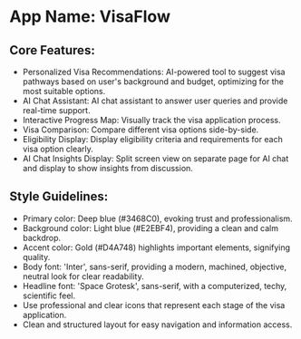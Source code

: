 # **App Name**: VisaFlow

## Core Features:

- Personalized Visa Recommendations: AI-powered tool to suggest visa pathways based on user's background and budget, optimizing for the most suitable options.
- AI Chat Assistant: AI chat assistant to answer user queries and provide real-time support.
- Interactive Progress Map: Visually track the visa application process.
- Visa Comparison: Compare different visa options side-by-side.
- Eligibility Display: Display eligibility criteria and requirements for each visa option clearly.
- AI Chat Insights Display: Split screen view on separate page for AI chat and display to show insights from discussion.

## Style Guidelines:

- Primary color: Deep blue (#3468C0), evoking trust and professionalism.
- Background color: Light blue (#E2EBF4), providing a clean and calm backdrop.
- Accent color: Gold (#D4A748) highlights important elements, signifying quality.
- Body font: 'Inter', sans-serif, providing a modern, machined, objective, neutral look for clear readability.
- Headline font: 'Space Grotesk', sans-serif, with a computerized, techy, scientific feel.
- Use professional and clear icons that represent each stage of the visa application.
- Clean and structured layout for easy navigation and information access.